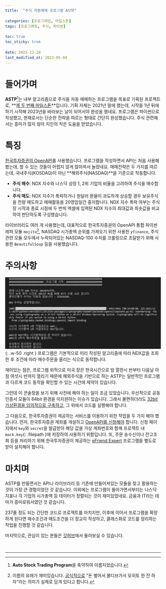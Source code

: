 ```yaml
---
title:  "주식 자동매매 프로그램 ASTP"

categories: [프로그래밍, 마일스톤]
tags: [프로그래밍, 주식, 파이썬]

toc: true
toc_sticky: true
 
date: 2022-12-28
last_modified_at: 2023-05-04
---
```


# **들어가며**

**ASTP**[^1]는 내부 알고리즘으로 주식을 자동 매매하는 프로그램을 목표로 기획된 프로젝트로, **[제 두 번째 마일스톤](https://kiw6024.github.io/categories/%EB%A7%88%EC%9D%BC%EC%8A%A4%ED%86%A4/)**입니다. 기획 자체는 2021년 말에 했는데, 시작을 1년 뒤에 하기 시작해 2023년을 바라보는 날이 되어서야 완성을 했네요. 프로그램은 파이썬으로 작성했고, 현재로서는 단순한 전략을 따르는 형태로 간단히 완성했습니다. 주식 관련해서는 흥미가 많지 않아 지인의 작은 도움을 받았습니다.

# **특징**

[한국투자증권의 OpenAPI](https://www.truefriend.com/main/customer/systemdown/OpenAPI.jsp?cmd=TF04ea01200)를 사용했습니다. 프로그램을 작성하면서 API는 처음 사용해봤는데, 할 수 있는 것들이 어렵지 않게 많아져서 놀랐네요. 매매전략은 두 가지를 따르는데, 국내주식(KOSDAQ)이 아닌 **해외주식(NASDAQ)**을 기준으로 작동합니다.

- **주식 매수**: NDX 지수와 나스닥 상장 1, 2위 기업의 비율을 고려하여 주식을 매수합니다.
- **주식 매도**: NDX 지수가 폭락하거나 원달러 환율이 과도하게 상승할 경우 보유주식을 전량 매도하고 매매활동을 20영업일간 중지합니다. NDX 지수 폭락 여부는 주식장 시작과 종료 시점에 두 번씩 엑셀에 입력된 NDX 지수의 최대값과 최솟값을 비교하여 판단하도록 구성했습니다.

라이브러리도 여러 개 사용했는데, 대표적으로 한국투자증권의 OpenAPI 통합 파이썬 레퍼 모듈 `mojito`[^2], NASDAQ 시가총액 순위를 가져오기 위한 사용한 `yfinance`, 주식 관련 모듈 모두에서 누락되어있는 NASDAQ-100 수치를 크롤링으로 조달받기 위해 사용한 `BeautifulSoup` 등을 사용했습니다.

# **주의사항**

![ASTP_example](/assets/img/2022-12-28-ASTP/ASTP_example.png){: .w-50 .right }
프로그램은 기본적으로 미리 작성된 알고리즘에 따라 NDX값을 조회한 후 조건에 따라 매수주문을 올리는 식으로 동작합니다.

재미있는 점은, 프로그램 외적으로 미국 장은 한국시간으로 밤 열한시 반부터 다음날 아침 여섯시 반까지 열리기 때문에 해외주식을 기반으로 하는 ASTP는 일반적인 프로그램과 다르게 코드 동작을 확인할 수 있는 시간에 제약이 있습니다.

그런데 이 콘솔창을 보기 위해 사전에 해야 하는 일이 조금 있었습니다. 우선적으로 공동인증서 모듈이 64bit 환경을 미지원하는 이슈가 있습니다. 그래서 불편하더라도 [32bit 가상환경을 임의적으로 구축하고,](https://kiw6024.github.io/posts/32bit/) 그 위에서 코드를 실행해야 합니다.

그 다음으로, 한국투자증권이 제공하는 서비스를 이용하기 위한 작업을 두 가지 해야 했습니다. 먼저, 한국투자증권 계좌를 개설하고 [OpenAPI를 신청해야](https://apiportal.koreainvestment.com/intro) 합니다. 신청 페이지에서 `key`와 `secret`을 발급받아 해당 값을 가상 계좌번호와 함께 프로젝트 내 `mock.key`{: .filepath }에 저장하여 사용하기 위함입니다. 또, 주문 송수신이나 잔고조회 등을 처리하기 위해 한국투자증권이 제공하는 [eFriend Expert](https://www.truefriend.com/main/customer/systemdown/OpenAPI.jsp?cmd=TF04ea01200) 프로그램을 별도로 받아 설치해야 합니다.

# **마치며**

ASTP를 만들면서는 API나 라이브러리 등 기존에 만들어져있는 모듈을 찾고 활용하는 것이 가장 큰 경험이었던 것 같습니다. 이외에는 프로그램이 돌아가면서부터는 나스닥 지표나 각 기업의 시가총액 등 데이터가 정렬되는 것이 재미있었네요. 금융과 IT라는 테마가 흥미로워서였던 것 같습니다.

237줄 정도 되는 간단한 코드로 프로젝트를 마치지만, 이후에 이어서 프로그램을 확장하게 된다면 매수조건과 매도조건을 더 정교히 작성하고, 클래스화로 코드를 정리하는 작업을 진행할 것 같습니다.

마지막으로, 관심이 있는 분들은 [깃허브](https://github.com/kiw6024/ASTP)에서 둘러보실 수 있습니다.

<br>    

---

[^1]: **Auto Stock Trading Program**을 축약하여 이름지었습니다.
[^2]: 이름의 유래가 재미있습니다. [공식적으로](https://pypi.org/project/mojito2/) "돈 벌어서 몰디브가서 모히토 한 잔 하자"라는 의미가 실제로 담겨 있다고 합니다.